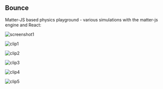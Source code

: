 ## Bounce

Matter-JS based physics playground - various simulations with the matter-js
engine and React:

![screenshot1](./assets/screenshot1.png)

![clip1](./assets/clip1.gif)

![clip2](./assets/clip2.gif)

![clip3](./assets/clip3.gif)

![clip4](./assets/clip4.gif)

![clip5](./assets/clip5.gif)
